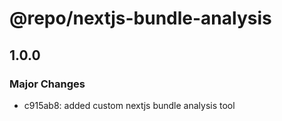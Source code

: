 # @repo/nextjs-bundle-analysis

## 1.0.0

### Major Changes

- c915ab8: added custom nextjs bundle analysis tool
